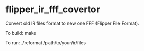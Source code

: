 # flipper_ir_fff_covertor
Convert old IR files format to new one FFF (Flipper File Format).

To build:
    make

To run:
    ./reformat /path/to/your/ir/files
